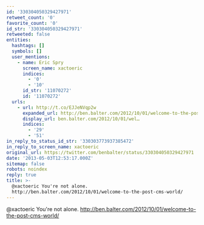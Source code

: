 ```yaml
---
id: '330304050329427971'
retweet_count: '0'
favorite_count: '0'
id_str: '330304050329427971'
retweeted: false
entities:
  hashtags: []
  symbols: []
  user_mentions:
    - name: Eric Spry
      screen_name: xactoeric
      indices:
        - '0'
        - '10'
      id_str: '11070272'
      id: '11070272'
  urls:
    - url: http://t.co/EJJeNVqp2w
      expanded_url: http://ben.balter.com/2012/10/01/welcome-to-the-post-cms-world/
      display_url: ben.balter.com/2012/10/01/wel…
      indices:
        - '29'
        - '51'
in_reply_to_status_id_str: '330303773937385472'
in_reply_to_screen_name: xactoeric
original_url: https://twitter.com/benbalter/status/330304050329427971
date: '2013-05-03T12:53:17.000Z'
sitemap: false
robots: noindex
reply: true
title: >-
  @xactoeric You're not alone.
  http://ben.balter.com/2012/10/01/welcome-to-the-post-cms-world/
---
```


@xactoeric You're not alone. http://ben.balter.com/2012/10/01/welcome-to-the-post-cms-world/